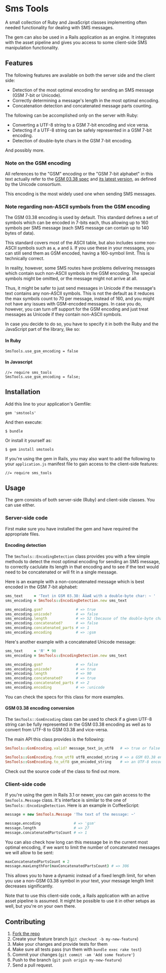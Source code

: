 # Sms Tools

A small collection of Ruby and JavaScript classes implementing often needed functionality for
dealing with SMS messages.

The gem can also be used in a Rails application as an engine. It integrates with the asset pipeline
and gives you access to some client-side SMS manipulation functionality.

## Features

The following features are available on both the server side and the client
side:

- Detection of the most optimal encoding for sending an SMS message (GSM 7-bit or Unicode).
- Correctly determining a message's length in the most optimal encoding.
- Concatenation detection and concatenated message parts counting.

The following can be accomplished only on the server with Ruby:

- Converting a UTF-8 string to a GSM 7-bit encoding and vice versa.
- Detecting if a UTF-8 string can be safely represented in a GSM 7-bit encoding.
- Detection of double-byte chars in the GSM 7-bit encoding.

And possibly more.

### Note on the GSM encoding

All references to the "GSM" encoding or the "GSM 7-bit alphabet" in this text actually refer to the
[GSM 03.38 spec](http://en.wikipedia.org/wiki/GSM_03.38) and [its latest
version](ftp://ftp.unicode.org/Public/MAPPINGS/ETSI/GSM0338.TXT), as defined by the Unicode
consortium.

This encoding is the most widely used one when sending SMS messages.

### Note regarding non-ASCII symbols from the GSM encoding

The GSM 03.38 encoding is used by default. This standard defines a set of
symbols which can be encoded in 7-bits each, thus allowing up to 160 symbols
per SMS message (each SMS message can contain up to 140 bytes of data).

This standard covers most of the ASCII table, but also includes some non-ASCII
symbols such as `æ`, `ø` and `å`. If you use these in your messages, you can
still send them as GSM encoded, having a 160-symbol limit. This is technically
correct.

In reality, however, some SMS routes have problems delivering messages which
contain such non-ASCII symbols in the GSM encoding. The special symbols might
be omitted, or the message might not arrive at all.

Thus, it might be safer to just send messages in Unicode if the message's text
contains any non-ASCII symbols. This is not the default as it reduces the max
symbols count to 70 per message, instead of 160, and you might not have any
issues with GSM-encoded messages. In case you do, however, you can turn off
support for the GSM encoding and just treat messages as Unicode if they contain
non-ASCII symbols.

In case you decide to do so, you have to specify it in both the Ruby and the
JavaScript part of the library, like so:

#### In Ruby

    SmsTools.use_gsm_encoding = false

#### In Javascript

    //= require sms_tools
    SmsTools.use_gsm_encoding = false;

## Installation

Add this line to your application's Gemfile:

    gem 'smstools'

And then execute:

    $ bundle

Or install it yourself as:

    $ gem install smstools

If you're using the gem in Rails, you may also want to add the following to your `application.js`
manifest file to gain access to the client-side features:

    //= require sms_tools

## Usage

The gem consists of both server-side (Ruby) and client-side classes. You can
use either.

### Server-side code

First make sure you have installed the gem and have required the appropriate files.

#### Encoding detection

The `SmsTools::EncodingDetection` class provides you with a few simple methods to detect the most
optimal encoding for sending an SMS message, to correctly caclulate its length in that encoding and
to see if the text would need to be concatenated or will fit in a single message.

Here is an example with a non-concatenated message which is best encoded in the GSM 7-bit alphabet:

```ruby
sms_text     = 'Text in GSM 03.38: ÄäøÆ with a double-byte char: ~ '
sms_encoding = SmsTools::EncodingDetection.new sms_text

sms_encoding.gsm?               # => true
sms_encoding.unicode?           # => false
sms_encoding.length             # => 52 (because of the double-byte char)
sms_encoding.concatenated?      # => false
sms_encoding.concatenated_parts # => 1
sms_encoding.encoding           # => :gsm
```

Here's another example with a concatenated Unicode message:

```ruby
sms_text     = 'Я' * 90
sms_encoding = SmsTools::EncodingDetection.new sms_text

sms_encoding.gsm?               # => false
sms_encoding.unicode?           # => true
sms_encoding.length             # => 90
sms_encoding.concatenated?      # => true
sms_encoding.concatenated_parts # => 2
sms_encoding.encoding           # => :unicode
```

You can check the specs for this class for more examples.

#### GSM 03.38 encoding conversion

The `SmsTools::GsmEncoding` class can be used to check if a given UTF-8 string can be fully
represented in the GSM 03.38 encoding as well as to convert from UTF-8 to GSM 03.38 and vice-versa.

The main API this class provides is the following:

```ruby
SmsTools::GsmEncoding.valid? message_text_in_utf8   # => true or false

SmsTools::GsmEncoding.from_utf8 utf8_encoded_string # => a GSM 03.38 encoded string
SmsTools::GsmEncoding.to_utf8 gsm_encoded_string    # => an UTF-8 encoded string
```

Check out the source code of the class to find out more.

### Client-side code

If you're using the gem in Rails 3.1 or newer, you can gain access to the `SmsTools.Message` class.
It's interface is similar to the one of `SmsTools::EncodingDetection`. Here is an example in
CoffeeScript:

```coffeescript
message = new SmsTools.Message 'The text of the message: ~'

message.encoding               # => 'gsm'
message.length                 # => 27
message.concatenatedPartsCount # => 1
```

You can also check how long can this message be in the current most optimal encoding, if we want to
limit the number of concatenated messages we will allow to be sent:

```coffeescript
maxConcatenatedPartsCount = 2
message.maxLengthFor(maxConcatenatedPartsCount) # => 306
```

This allows you to have a dynamic instead of a fixed length limit, for when you use a non-GSM 03.38
symbol in your text, your message length limit decreases significantly.

Note that to use this client-side code, a Rails application with an active asset pipeline is
assumed. It might be possible to use it in other setups as well, but you're on your own there.

## Contributing

1. [Fork the repo](http://github.com/mitio/smstools/fork)
2. Create your feature branch (`git checkout -b my-new-feature`)
3. Make your changes and provide tests for them
4. Make sure all tests pass (run them with `bundle exec rake test`)
5. Commit your changes (`git commit -am 'Add some feature'`)
6. Push to the branch (`git push origin my-new-feature`)
7. Send a pull request.
